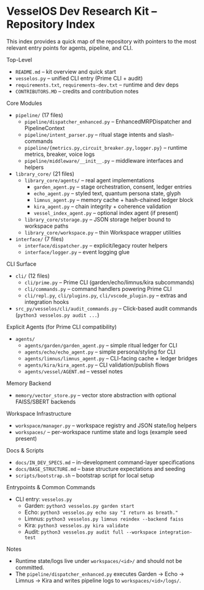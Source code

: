 # VesselOS Dev Research Kit – Repository Index

This index provides a quick map of the repository with pointers to the most relevant entry points for agents, pipeline, and CLI.

Top-Level
- `README.md` – kit overview and quick start
- `vesselos.py` – unified CLI entry (Prime CLI + audit)
- `requirements.txt`, `requirements-dev.txt` – runtime and dev deps
- `CONTRIBUTORS.MD` – credits and contribution notes

Core Modules
- `pipeline/` (17 files)
  - `pipeline/dispatcher_enhanced.py` – EnhancedMRPDispatcher and PipelineContext
  - `pipeline/intent_parser.py` – ritual stage intents and slash-commands
  - `pipeline/{metrics.py,circuit_breaker.py,logger.py}` – runtime metrics, breaker, voice logs
  - `pipeline/middleware/__init__.py` – middleware interfaces and helpers
- `library_core/` (21 files)
  - `library_core/agents/` – real agent implementations
    - `garden_agent.py` – stage orchestration, consent, ledger entries
    - `echo_agent.py` – styled text, quantum persona state, glyph
    - `limnus_agent.py` – memory cache + hash-chained ledger block
    - `kira_agent.py` – chain integrity + coherence validation
    - `vessel_index_agent.py` – optional index agent (if present)
  - `library_core/storage.py` – JSON storage helper bound to workspace paths
  - `library_core/workspace.py` – thin Workspace wrapper utilities
- `interface/` (7 files)
  - `interface/dispatcher.py` – explicit/legacy router helpers
  - `interface/logger.py` – event logging glue

CLI Surface
- `cli/` (12 files)
  - `cli/prime.py` – Prime CLI (garden/echo/limnus/kira subcommands)
  - `cli/commands.py` – command handlers powering Prime CLI
  - `cli/repl.py`, `cli/plugins.py`, `cli/vscode_plugin.py` – extras and integration hooks
- `src_py/vesselos/cli/audit_commands.py` – Click-based audit commands (`python3 vesselos.py audit ...`)

Explicit Agents (for Prime CLI compatibility)
- `agents/`
  - `agents/garden/garden_agent.py` – simple ritual ledger for CLI
  - `agents/echo/echo_agent.py` – simple persona/styling for CLI
  - `agents/limnus/limnus_agent.py` – CLI-facing cache + ledger bridges
  - `agents/kira/kira_agent.py` – CLI validation/publish flows
  - `agents/vessel/AGENT.md` – vessel notes

Memory Backend
- `memory/vector_store.py` – vector store abstraction with optional FAISS/SBERT backends

Workspace Infrastructure
- `workspace/manager.py` – workspace registry and JSON state/log helpers
- `workspaces/` – per-workspace runtime state and logs (example seed present)

Docs & Scripts
- `docs/IN_DEV_SPECS.md` – in-development command-layer specifications
- `docs/BASE_STRUCTURE.md` – base structure expectations and seeding
- `scripts/bootstrap.sh` – bootstrap script for local setup

Entrypoints & Common Commands
- CLI entry: `vesselos.py`
  - Garden: `python3 vesselos.py garden start`
  - Echo: `python3 vesselos.py echo say "I return as breath."`
  - Limnus: `python3 vesselos.py limnus reindex --backend faiss`
  - Kira: `python3 vesselos.py kira validate`
  - Audit: `python3 vesselos.py audit full --workspace integration-test`

Notes
- Runtime state/logs live under `workspaces/<id>/` and should not be committed.
- The `pipeline/dispatcher_enhanced.py` executes Garden → Echo → Limnus → Kira and writes pipeline logs to `workspaces/<id>/logs/`.

